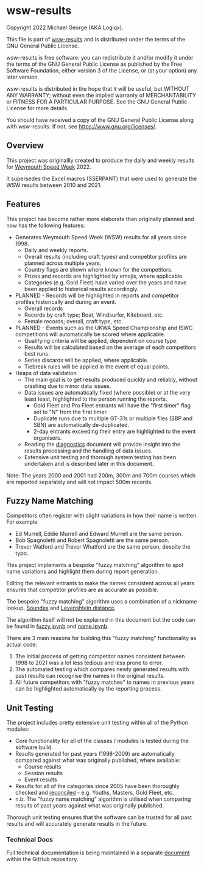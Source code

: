 # wsw-results

Copyright 2022 Michael George (AKA Logiqx).

This file is part of [wsw-results](https://github.com/Logiqx/wsw-results) and is distributed under the terms of the GNU General Public License.

wsw-results is free software: you can redistribute it and/or modify it under the terms of the GNU General Public License as published by the Free Software Foundation, either version 3 of the License, or (at your option) any later version.

wsw-results is distributed in the hope that it will be useful, but WITHOUT ANY WARRANTY; without even the implied warranty of MERCHANTABILITY or FITNESS FOR A PARTICULAR PURPOSE. See the GNU General Public License for more details.

You should have received a copy of the GNU General Public License along with wsw-results. If not, see <https://www.gnu.org/licenses/>.



## Overview

This project was originallly created to produce the daily and weekly results for [Weymouth Speed Week](https://www.speedsailing.com/) 2022.

It supersedes the Excel macros (SSERPANT) that were used to generate the WSW results between 2010 and 2021.



## Features

This project has become rather more elaborate than originally planned and now has the following features:

- Generates Weymouth Speed Week (WSW) results for all years since 1998.
  - Daily and weekly reports.
  - Overall results (including craft types) and competitor profiles are planned across multiple years.
  - Country flags are shown where known for the competitors.
  - Prizes and records are highlighted by emojis, where applicable.
  - Categories (e.g. Gold Fleet) have varied over the years and have been applied to historical results accordingly.
- PLANNED - Records will be highlighted in reports and competitor profiles;historically and during an event.
  - Overall records
  - Records by craft type; Boat, Windsurfer, Kiteboard, etc.
  - Female records; overall, craft type, etc.
- PLANNED - Events such as the UKWA Speed Championship and ISWC competitions will automatically be scored where applicable.
  - Qualifying criteria will be applied, dependent on course type.
  - Results will be calculated based on the average of each competitors best runs.
  - Series discards will be applied, where applicable.
  - Tiebreak rules will be applied in the event of equal points.
- Heaps of data validation
  - The main goal is to get results produced quickly and reliably, without crashing due to minor data issues.
  - Data issues are automatically fixed (where possible) or at the very least least, highlighted to the person running the reports.
    - Gold Fleet and Pro Fleet entrants will have the "first timer" flag set to "N" from the first timer.
    - Duplicate runs due to multiple GT-31s or multiple files (SBP and SBN) are automatically de-duplicated.
    - 2-day entrants exceeding their entry are highlighted to the event organisers.
  - Reading the [diagnostics](docs/tech/diagnostics.md) document will provide insight into the results processing and the handling of data issues.
  - Extensive unit testing and thorough system testing has been undertaken and is described later in this document.

Note: The years 2000 and 2001 had 200m, 300m and 700m courses which are reported separately and will not impact 500m records.



## Fuzzy Name Matching

Competitors often register with slight variations in how their name is written. For example:

- Ed Murrell, Eddie Murrell and Edward Murrell are the same person.
- Bob Spagnoletti and Robert Spagnoletti are the same person.
- Trevor Watford and Trevor Whatford are the same person, despite the typo.

This project implements a bespoke "fuzzy matching" algorithm to spot name variations and highlight them during report generation.

Editing the relevant entrants to make the names consistent across all years ensures that competitor profiles are as accurate as possible.

The bespoke "fuzzy matching" algorithm uses a combination of a nickname lookup, [Soundex](https://en.wikipedia.org/wiki/Soundex) and [Levenshtein distance](https://en.wikipedia.org/wiki/Levenshtein_distance).

The algorithm itself will not be explained in this document but the code can be found in [fuzzy.ipynb](python/fuzzy.ipynb) and [name.ipynb](python/name.ipynb).

There are 3 main reasons for building this "fuzzy matching" functionality as actual code:

1. The initial process of getting competitor names consistent between 1998 to 2021 was a lot less tedious and less prone to error.
2. The automated testing which compares newly generated results with past results can recognise the names in the original results.
3. All future competitors with "fuzzy matches" to names in previous years can be highlighted automatically by the reporting process.



## Unit Testing

The project includes pretty extensive unit testing within all of the Python modules:

- Core functionality for all of the classes / modules is tested during the software build.
- Results generated for past years (1998-2009) are automatically compared against what was originally published, where available:
  - Course results
  - Session results
  - Event results
- Results for all of the categories since 2005 have been thoroughly checked and [reconciled](docs/tech/reconciliation.md) - e.g. Youths, Masters, Gold Fleet, etc.
- n.b. The "fuzzy name matching" algorithm is utilised when comparing results of past years against what was originally published.

Thorough unit testing ensures that the software can be trusted for all past results and will accurately generate results in the future.



### Technical Docs

Full technical documentation is being maintained in a separate [document](docs/tech/README.md) within the GitHub repository.

